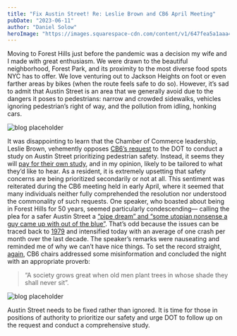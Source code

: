 ```yaml
---
title: "Fix Austin Street! Re: Leslie Brown and CB6 April Meeting"
pubDate: "2023-06-11"
author: "Daniel Solow"
heroImage: "https://images.squarespace-cdn.com/content/v1/647fea5a1aaa492159927df0/1686521331061-TVARNRVG6POXVPEYK1ZQ/austin3___14123202675.jpg"
---
```


Moving to Forest Hills just before the pandemic was a decision my wife and I made with great enthusiasm. We were drawn to the beautiful neighborhood, Forest Park, and its proximity to the most diverse food spots NYC has to offer. We love venturing out to Jackson Heights on foot or even farther areas by bikes (when the route feels safe to do so). However, it’s sad to admit that Austin Street is an area that we generally avoid due to the dangers it poses to pedestrians: narrow and crowded sidewalks, vehicles ignoring pedestrian’s right of way, and the pollution from idling, honking cars.

![blog placeholder](https://images.squarespace-cdn.com/content/v1/647fea5a1aaa492159927df0/91b27d4b-c251-4ba8-8ac0-7d7d8b7c74d6/austin-uturn___14125007661.jpg)

It was disappointing to learn that the Chamber of Commerce leadership, Leslie Brown, vehemently opposes [CB6’s request](https://patch.com/new-york/foresthills/forest-hills-community-board-backs-ask-car-free-austin-street) to the DOT to conduct a study on Austin Street prioritizing pedestrian safety. Instead, it seems they will [pay for their own study](https://youtu.be/kApxhM1UZHc?t=370), and in my opinion, likely to be tailored to what they’d like to hear. As a resident, it is extremely upsetting that safety concerns are being prioritized secondarily or not at all. This sentiment was reiterated during the CB6 meeting held in early April, where it seemed that many individuals neither fully comprehended the resolution nor understood the commonality of such requests. One speaker, who boasted about being in Forest Hills for 50 years, seemed particularly condescending— calling the plea for a safer Austin Street a [“pipe dream” and “some utopian nonsense a guy came up with out of the blue”](https://www.youtube.com/watch?v=kApxhM1UZHc&t=2383s). That’s odd because the issues can be traced back to [1979](https://www.nytimes.com/1979/12/30/archives/austin-street-beset-by-the-troubles-of-success-austin-street-beset.html) and intensified today with an average of one crash per month over the last decade. The speaker’s remarks were nauseating and reminded me of why we can’t have nice things. To set the record straight, [again](https://twitter.com/QueensCB6/status/1638196776585838592?cxt=HHwWgIC2yb3ShbwtAAAA), CB6 chairs addressed some misinformation and concluded the night with an appropriate proverb:

> “A society grows great when old men plant trees in whose shade they shall never sit”.

![blog placeholder](https://images.squarespace-cdn.com/content/v1/647fea5a1aaa492159927df0/2f295a68-ee13-44f1-8098-60bcb6e634e1/austin3___14123202675.jpg)

Austin Street needs to be fixed rather than ignored. It is time for those in positions of authority to prioritize our safety and urge DOT to follow up on the request and conduct a comprehensive study.

